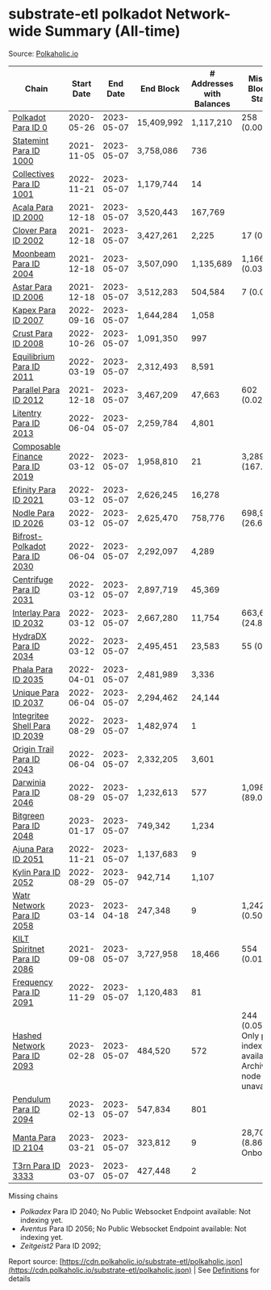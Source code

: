 # substrate-etl polkadot Network-wide Summary (All-time)

Source: [Polkaholic.io](https://polkaholic.io)


| Chain            | Start Date | End Date | End Block | # Addresses with Balances | Missing Blocks / Status |
| ---------------- | ---------- | ---------| --------- | ------------------------- | ----------------------- |
| [Polkadot Para ID 0](/polkadot/0-polkadot) | 2020-05-26 | 2023-05-07 | 15,409,992 |  1,117,210 | 258 (0.00%)  |
| [Statemint Para ID 1000](/polkadot/1000-statemint) | 2021-11-05 | 2023-05-07 | 3,758,086 |  736 |    |
| [Collectives Para ID 1001](/polkadot/1001-collectives) | 2022-11-21 | 2023-05-07 | 1,179,744 |  14 |    |
| [Acala Para ID 2000](/polkadot/2000-acala) | 2021-12-18 | 2023-05-07 | 3,520,443 |  167,769 |    |
| [Clover Para ID 2002](/polkadot/2002-clover) | 2021-12-18 | 2023-05-07 | 3,427,261 |  2,225 | 17 (0.00%)  |
| [Moonbeam Para ID 2004](/polkadot/2004-moonbeam) | 2021-12-18 | 2023-05-07 | 3,507,090 |  1,135,689 | 1,166 (0.03%)  |
| [Astar Para ID 2006](/polkadot/2006-astar) | 2021-12-18 | 2023-05-07 | 3,512,283 |  504,584 | 7 (0.00%)  |
| [Kapex Para ID 2007](/polkadot/2007-kapex) | 2022-09-16 | 2023-05-07 | 1,644,284 |  1,058 |    |
| [Crust Para ID 2008](/polkadot/2008-crust) | 2022-10-26 | 2023-05-07 | 1,091,350 |  997 |    |
| [Equilibrium Para ID 2011](/polkadot/2011-equilibrium) | 2022-03-19 | 2023-05-07 | 2,312,493 |  8,591 |    |
| [Parallel Para ID 2012](/polkadot/2012-parallel) | 2021-12-18 | 2023-05-07 | 3,467,209 |  47,663 | 602 (0.02%)  |
| [Litentry Para ID 2013](/polkadot/2013-litentry) | 2022-06-04 | 2023-05-07 | 2,259,784 |  4,801 |    |
| [Composable Finance Para ID 2019](/polkadot/2019-composable) | 2022-03-12 | 2023-05-07 | 1,958,810 |  21 | 3,289,646 (167.94%)  |
| [Efinity Para ID 2021](/polkadot/2021-efinity) | 2022-03-12 | 2023-05-07 | 2,626,245 |  16,278 |    |
| [Nodle Para ID 2026](/polkadot/2026-nodle) | 2022-03-12 | 2023-05-07 | 2,625,470 |  758,776 | 698,978 (26.62%)  |
| [Bifrost-Polkadot Para ID 2030](/polkadot/2030-bifrost-dot) | 2022-06-04 | 2023-05-07 | 2,292,097 |  4,289 |    |
| [Centrifuge Para ID 2031](/polkadot/2031-centrifuge) | 2022-03-12 | 2023-05-07 | 2,897,719 |  45,369 |    |
| [Interlay Para ID 2032](/polkadot/2032-interlay) | 2022-03-12 | 2023-05-07 | 2,667,280 |  11,754 | 663,696 (24.88%)  |
| [HydraDX Para ID 2034](/polkadot/2034-hydradx) | 2022-03-12 | 2023-05-07 | 2,495,451 |  23,583 | 55 (0.00%)  |
| [Phala Para ID 2035](/polkadot/2035-phala) | 2022-04-01 | 2023-05-07 | 2,481,989 |  3,336 |    |
| [Unique Para ID 2037](/polkadot/2037-unique) | 2022-06-04 | 2023-05-07 | 2,294,462 |  24,144 |    |
| [Integritee Shell Para ID 2039](/polkadot/2039-integritee-shell) | 2022-08-29 | 2023-05-07 | 1,482,974 |  1 |    |
| [Origin Trail Para ID 2043](/polkadot/2043-origintrail) | 2022-06-04 | 2023-05-07 | 2,332,205 |  3,601 |    |
| [Darwinia Para ID 2046](/polkadot/2046-darwinia) | 2022-08-29 | 2023-05-07 | 1,232,613 |  577 | 1,098,057 (89.08%)  |
| [Bitgreen Para ID 2048](/polkadot/2048-bitgreen) | 2023-01-17 | 2023-05-07 | 749,342 |  1,234 |    |
| [Ajuna Para ID 2051](/polkadot/2051-ajuna) | 2022-11-21 | 2023-05-07 | 1,137,683 |  9 |    |
| [Kylin Para ID 2052](/polkadot/2052-kylin) | 2022-08-29 | 2023-05-07 | 942,714 |  1,107 |    |
| [Watr Network Para ID 2058](/polkadot/2058-watr) | 2023-03-14 | 2023-04-18 | 247,348 |  9 | 1,242 (0.50%)  |
| [KILT Spiritnet Para ID 2086](/polkadot/2086-kilt) | 2021-09-08 | 2023-05-07 | 3,727,958 |  18,466 | 554 (0.01%)  |
| [Frequency Para ID 2091](/polkadot/2091-frequency) | 2022-11-29 | 2023-05-07 | 1,120,483 |  81 |    |
| [Hashed Network Para ID 2093](/polkadot/2093-hashed) | 2023-02-28 | 2023-05-07 | 484,520 |  572 | 244 (0.05%) Only partial index available: Archive node unavailable |
| [Pendulum Para ID 2094](/polkadot/2094-pendulum) | 2023-02-13 | 2023-05-07 | 547,834 |  801 |    |
| [Manta Para ID 2104](/polkadot/2104-manta) | 2023-03-21 | 2023-05-07 | 323,812 |  9 | 28,703 (8.86%) Onboarding |
| [T3rn Para ID 3333](/polkadot/3333-t3rn) | 2023-03-07 | 2023-05-07 | 427,448 |  2 |    |

Missing chains


* *Polkadex* Para ID 2040; No Public Websocket Endpoint available: Not indexing yet.
* *Aventus* Para ID 2056; No Public Websocket Endpoint available: Not indexing yet.
* *Zeitgeist2* Para ID 2092; 

Report source: [https://cdn.polkaholic.io/substrate-etl/polkaholic.json](https://cdn.polkaholic.io/substrate-etl/polkaholic.json) | See [Definitions](/DEFINITIONS.md) for details
